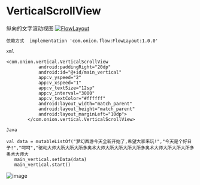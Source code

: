# VerticalScrollView
纵向的文字滚动视图
[ ![FlowLayout](https://img.shields.io/badge/FlowLayout-1.0.0-orange.svg) ](https://bintray.com/zhangqiaa/maven/FlowLayout/_latestVersion)
```
依赖方式  implementation 'com.onion.flow:FlowLayout:1.0.0'
```
```
xml
```
```
<com.onion.vertical.VerticalScrollView
            android:paddingRight="20dp"
            android:id="@+id/main_vertical"
            app:v_yspeed="2"
            app:v_xspeed="1"
            app:v_textSize="12sp"
            app:v_interval="3000"
            app:v_textColor="#ffffff"
            android:layout_width="match_parent"
            android:layout_height="match_parent"
            android:layout_marginLeft="10dp">
        </com.onion.vertical.VerticalScrollView>
```
```
Java
```
```
val data = mutableListOf("梦幻西游今天全新开始了,希望大家来玩!","今天是个好日子!","呵呵","驱动大师大所大所大所多奥术大师大所大所大所大所多奥术大师大所大所大所多奥术大师大
   main_vertical.setData(data)
   main_vertical.start()
```
![image](https://github.com/Onionsss/VerticalScrollView/blob/master/images/bh.gif)
